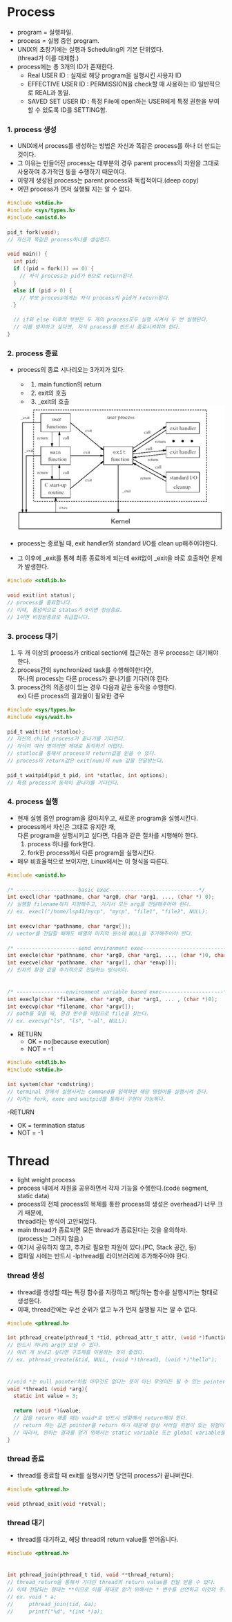 # Process
- program = 실행파일.
- process = 실행 중인 program.
- UNIX의 초창기에는 실행과 Scheduling의 기본 단위였다. <br>
(thread가 이를 대체함.)
- process에는 총 3개의 ID가 존재한다.
  - Real USER ID : 실제로 해당 program을 실행시킨 사용자 ID
  - EFFECTIVE USER ID : PERMISSION을 check할 때 사용하는 ID 일반적으로 REAL과 동일.
  - SAVED SET USER ID : 특정 File에 open하는 USER에게 특정 권한을 부여할 수 있도록 ID를 SETTING함.

### 1. process 생성
- UNIX에서 process를 생성하는 방법은 자신과 똑같은 process를 하나 더 만드는 것이다.
- 그 이유는 만들어진 process는 대부분의 경우 parent process의 자원을 그대로 사용하여 추가적인 동을 수행하기 때문이다.
- 이렇게 생성된 process는 parent process와 독립적이다.(deep copy)
- 어떤 process가 먼저 실행될 지는 알 수 없다.

```c
#include <stdio.h>
#include <sys/types.h>
#include <unistd.h>

pid_t fork(void);
// 자신과 똑같은 process하나를 생성한다.

void main() {
  int pid;
  if ((pid = fork()) == 0) {
    // 자식 process는 pid가 0으로 return된다.  
  }
  else if (pid > 0) {
    // 부모 process에게는 자식 process의 pid가 return된다.  
  }

  // if와 else 이후의 부분은 두 개의 process모두 실행 시켜서 두 번 실행된다.
  // 이를 방지하고 싶다면, 자식 process를 반드시 종료시켜줘야 한다.
}
```

### 2. process 종료
- process의 종료 시나리오는 3가지가 있다.
  - 1) main function의 return
  - 2) exit의 호출
  - 3) \_exit의 호출

  <img src="./img/exit.PNG" width = "500px">

- process는 종료될 때, exit handler와 standard I/O를 clean up해주어야한다.
- 그 이후에 \_exit를 통해 최종 종료하게 되는데 exit없이 \_exit을 바로 호출하면 문제가 발생한다.

```c
#include <stdlib.h>

void exit(int status);
// process를 종료합니다.
// 이때, 통념적으로 status가 0이면 정상종료.
// 1이면 비정상종료로 취급합니다.
```

### 3. process 대기
  1) 두 개 이상의 process가 critical section에 접근하는 경우 process는 대기해야 한다.
  2) process간의 synchronized task를 수행해야한다면, <br>
하나의 process는 다른 process가 끝나기를 기다려야 한다. <br>
  3) process간의 의존성이 있는 경우 다음과 같은 동작을 수행한다.<br>
ex) 다른 process의 결과물이 필요한 경우

```c
#include <sys/types.h>
#include <sys/wait.h>

pid_t wait(int *statloc);
// 자신의 child process가 끝나기를 기다린다.
// 자식이 여러 명이라면 제대로 동작하기 어렵다.
// statloc를 통해서 process의 return값을 받을 수 있다.
// process의 return값은 exit(num)의 num 값을 전달받는다.

pid_t waitpid(pid_t pid, int *statloc, int options);
// 특정 process의 동작이 끝나기를 기다린다.
```

### 4. process 실행
- 현재 실행 중인 program을 갈아치우고, 새로운 program을 실행시킨다.
- process에서 자신은 그대로 유지한 채, <br>
다른 program을 실행시키고 싶다면, 다음과 같은 절차를 시행해야 한다. <br>
  1) process 하나를 fork한다. <br>
  2) fork한 process에서 다른 program을 실행시킨다.
- 매우 비효율적으로 보이지만, Linux에서는 이 형식을 따른다.

```c
#include <unistd.h>

/* --------------------basic exec-----------------------------*/
int execl(char *pathname, char *arg0, char *arg1, ..., (char *) 0);
// 실행할 filename까지 지정해주고, 거기서 모든 arg를 전달해주어야 한다.
// ex. execl("/home/lsp41/mycp", "mycp", "file1", "file2", NULL);

int execv(char *pathname, char *argv[]);
// vector를 전달할 때에도 배열의 마지막 원소에 NULL을 추가해주어야 한다.

/* --------------------send environment exec-----------------------------*/
int execle(char *pathname, char *arg0, char *arg1, ..., (char *)0, char *envp[]);
int execve(char *pathname, char *argv[], char *envp[]);
// 인자의 환경 값을 추가적으로 전달하는 방식이다.


/* ----------------environment variable based exec--------------------*/
int execlp(char *filename, char *arg0, char *arg1, ... , (char *)0);
int execvp(char *filename, char *argv[]);
// path를 찾을 때, 환경 변수를 바탕으로 file을 찾는다.
// ex. execvp("ls", "ls", "-al", NULL);
```
- RETURN
  - OK = no(because execution)
  - NOT = -1

```c
#include <stdlib.h>
#include <stdio.h>

int system(char *cmdstring);
// terminal 창에서 실행시키는 command를 입력하면 해당 명령어를 실행시켜 준다.
// 이거는 fork, exec and waitpid를 통해서 구현이 가능하다.
```
-RETURN
  - OK = termination status
  - NOT = -1


# Thread
- light weight process
- process 내에서 자원을 공유하면서 각자 기능을 수행한다.(code segment, static data)
- process의 전체 process의 복제를 통한 process의 생성은 overhead가 너무 크기 때문에, <br>
thread라는 방식이 고안되었다.
- main thread가 종료되면 모든 thread가 종료된다는 것을 유의하자.<br>
(process는 그러지 않음.)
- 여기서 공유하지 않고, 추가로 필요한 자원이 있다.(PC, Stack 공간, 등)
- 컴파일 시에는 반드시 -lpthread를 라이브러리에 추가해주어야 한다.

### thread 생성
- thread를 생성할 때는 특정 함수를 지정하고 해당하는 함수를 실행시키는 형태로 생성한다.
- 이때, thread간에는 우선 순위가 없고 누가 먼저 실행될 지는 알 수 없다.

```c
#include <pthread.h>

int pthread_create(pthread_t *tid, pthread_attr_t attr, (void *)function, void* arg);
// 반드시 하나의 arg만 보낼 수 있다.
// 여러 개 보내고 싶다면 구조체를 이용하는 것이 좋겠다.
// ex. pthread_create(&tid, NULL, (void *)thread1, (void *)"hello");


//void *는 null pointer처럼 아무것도 없다는 뜻이 아닌 무엇이든 될 수 있는 pointer라는 뜻이다.
void *thread1 (void *arg){
  static int value = 3;

  return (void *)&value;
  // 값을 return 해줄 때는 void*로 반드시 반환해서 return해야 한다.
  // return 하는 값은 pointer를 return 하기 때문에 항상 사라질 위험이 있는 위험이 있다.
  // 따라서, 원하는 결과를 얻기 위해서는 static variable 또는 global variable을 사용해야 한다.
}
```

### thread 종료
- thread를 종료할 때 exit를 실행시키면 당연히 process가 끝나버린다.

```c
#include <pthread.h>

void pthread_exit(void *retval);

```

### thread 대기
- thread를 대기하고, 해당 thread의 return value를 얻어옵니다.

```c
#include <pthread.h>


int pthread_join(pthread_t tid, void **thread_return);
// thread_return을 통해서 기다린 thread의 return value를 전달 받을 수 있다.
// 이때 전달되는 형태는 **이므로 이를 제대로 받기 위해서는 * 변수를 선언하고 이것의 주소로 받는 것이 적당하다.
// ex. void * a;
//     pthread_join(tid, &a);
//     printf("%d", *(int *)a);
```
